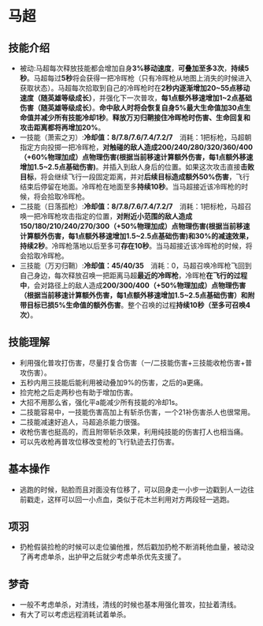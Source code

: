 马超
====

## 技能介绍
- 被动:马超每次释放技能都会增加自身**3%移动速度**，**可叠加至多3次**，**持续5秒**。马超每过**5秒**将会获得一把冷晖枪（只有冷晖枪从地图上消失的时候进入获取状态）。马超每次拾取到自己的冷晖枪时在**2秒内逐渐增加20~55点移动速度（随英雄等级成长）**，并强化下一次普攻，**每1点额外移速增加1~2点基础伤害（随英雄等级成长）**。**命中敌人时将会恢复自身5%最大生命值加30点生命值并减少所有技能冷却1秒**。**释放万刃归鞘接住冷晖枪时伤害、生命回复和攻击距离都将再增加20%**。
- 一技能（萧索之刃）:**冷却值：8/7.8/7.6/7.4/7.2/7**　消耗：1把标枪，马超朝指定方向投掷一把冷晖枪，**对触碰的敌人造成200/240/280/320/360/400（+60%物理加成）点物理伤害(根据当前移速计算额外伤害，每1点额外移速增加1.5~2.5点基础伤害)**。并插入到敌人身后的位置。如果这次攻击直接**击败目标**，将会继续飞行一段固定距离，并对**后续目标造成额外50%伤害**，飞行结束后停留在地面。冷晖枪在地面至多**持续10秒**。当马超接近该冷晖枪的时候，将会拾取冷晖枪。
- 二技能（日落孤枪）:**冷却值：8/7.8/7.6/7.4/7.2/7**　消耗：1把标枪，马超召唤一把冷晖枪攻击指定的位置，**对附近小范围的敌人造成150/180/210/240/270/300（+50%物理加成）点物理伤害(根据当前移速计算额外伤害，每1点额外移速增加1.5~2.5点基础伤害)和30%的减速效果，持续2秒**。冷晖枪落地以后至多可**存在10秒**。当马超接近该冷晖枪的时候，将会拾取冷晖枪。
- 三技能（万刃归鞘）:**冷却值：45/40/35**　消耗：0，马超召唤冷晖枪飞回到自己身边，每次释放召唤一把距离马超**最近的冷晖枪**，冷晖枪**在飞行的过程中**，会对路径上的敌人造成**200/300/400（+50%物理加成）点物理伤害（根据当前移速计算额外伤害，每1点额外移速增加1.5~2.5点基础伤害）和附带目标已损5%生命值的额外伤害**。整个召唤的过程**持续10秒（至多可召唤4次）**。

## 技能理解
- 利用强化普攻打伤害，尽量打复合伤害（一/二技能伤害+三技能收枪伤害+普攻伤害）。
- 五秒内用三技能后能利用被动叠加9%的伤害，之后的a更痛。
- 捡完枪之后走两秒也有助于增加伤害。
- 大招不用那么省，强化平a能减少所有技能的冷却1s。
- 二技能容易中，一技能伤害高加上有斩杀伤害，一个21补伤害杀人也很常用。
- 二技能减速好追人，马超追杀能力很强。
- 收枪伤害也挺高的，而且附带斩杀效果，利用纯技能的伤害打人也相当痛。
- 可以先收枪再普攻位移改变枪的飞行轨迹去打伤害。

## 基本操作
- 逃跑的时候，贴脸而且对面没有位移了，可以回身走一小步一边戳到人一边往前戳走，这样可以回一小点血，类似于花木兰利用对方两段轻一逃跑。

## 项羽
- 扔枪假装捡枪的时候可以走位骗他推，然后戳加扔枪不断消耗他血量，被动没了再考虑单杀，出护甲之后就少考虑单杀优先支援了。

## 梦奇
- 一般不考虑单杀，对清线，清线的时候也基本用强化普攻，拉扯着清线。
- 有大了可以考虑远程消耗试着单杀。
